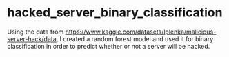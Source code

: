 # hacked_server_binary_classification
Using the data from https://www.kaggle.com/datasets/lplenka/malicious-server-hack/data, I created a random forest model and used it for binary classification in order to predict whether or not a server will be hacked.

